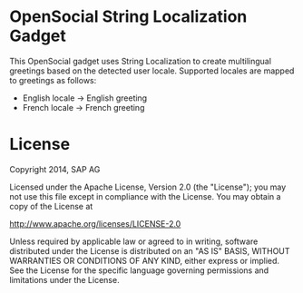 OpenSocial String Localization Gadget
=======================

This OpenSocial gadget uses String Localization to create multilingual greetings based on the detected user locale. Supported locales are mapped to greetings as follows: 
* English locale -> English greeting
* French locale -> French greeting


# License
Copyright 2014, SAP AG

Licensed under the Apache License, Version 2.0 (the "License");
you may not use this file except in compliance with the License.
You may obtain a copy of the License at

   http://www.apache.org/licenses/LICENSE-2.0

Unless required by applicable law or agreed to in writing, software
distributed under the License is distributed on an "AS IS" BASIS,
WITHOUT WARRANTIES OR CONDITIONS OF ANY KIND, either express or implied.
See the License for the specific language governing permissions and
limitations under the License.